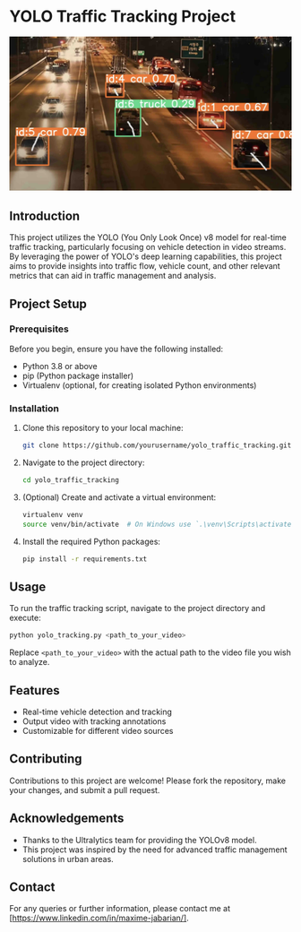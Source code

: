 # YOLO Traffic Tracking Project
![Alt text for the image](Demo.jpg)

## Introduction
This project utilizes the YOLO (You Only Look Once) v8 model for real-time traffic tracking, particularly focusing on vehicle detection in video streams. By leveraging the power of YOLO's deep learning capabilities, this project aims to provide insights into traffic flow, vehicle count, and other relevant metrics that can aid in traffic management and analysis.

## Project Setup

### Prerequisites
Before you begin, ensure you have the following installed:
- Python 3.8 or above
- pip (Python package installer)
- Virtualenv (optional, for creating isolated Python environments)

### Installation
1. Clone this repository to your local machine:
   ```bash
   git clone https://github.com/yourusername/yolo_traffic_tracking.git
   ```
2. Navigate to the project directory:
   ```bash
   cd yolo_traffic_tracking
   ```
3. (Optional) Create and activate a virtual environment:
   ```bash
   virtualenv venv
   source venv/bin/activate  # On Windows use `.\venv\Scripts\activate`
   ```
4. Install the required Python packages:
   ```bash
   pip install -r requirements.txt
   ```

## Usage

To run the traffic tracking script, navigate to the project directory and execute:

```bash
python yolo_tracking.py <path_to_your_video>
```

Replace `<path_to_your_video>` with the actual path to the video file you wish to analyze.

## Features

- Real-time vehicle detection and tracking
- Output video with tracking annotations
- Customizable for different video sources

## Contributing

Contributions to this project are welcome! Please fork the repository, make your changes, and submit a pull request.

## Acknowledgements

- Thanks to the Ultralytics team for providing the YOLOv8 model.
- This project was inspired by the need for advanced traffic management solutions in urban areas.

## Contact

For any queries or further information, please contact me at [https://www.linkedin.com/in/maxime-jabarian/].
